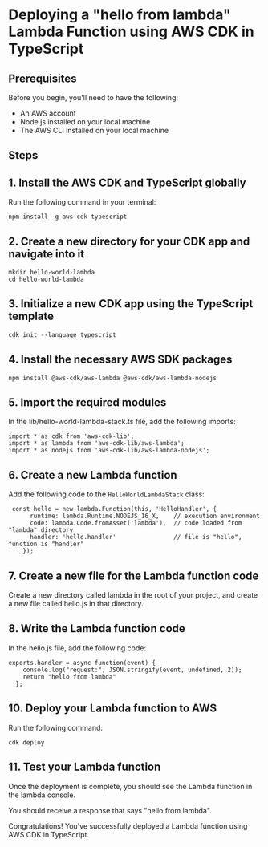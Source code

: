 
# Deploying a "hello from lambda" Lambda Function using AWS CDK in TypeScript




## Prerequisites

Before you begin, you'll need to have the following:

- An AWS account
- Node.js installed on your local machine
- The AWS CLI installed on your local machine

## Steps
## 1. Install the AWS CDK and TypeScript globally
Run the following command in your terminal:

```
npm install -g aws-cdk typescript
```

## 2. Create a new directory for your CDK app and navigate into it
```
mkdir hello-world-lambda
cd hello-world-lambda
```
## 3. Initialize a new CDK app using the TypeScript template
```
cdk init --language typescript
```
## 4. Install the necessary AWS SDK packages
```
npm install @aws-cdk/aws-lambda @aws-cdk/aws-lambda-nodejs
```
## 5. Import the required modules
In the lib/hello-world-lambda-stack.ts file, add the following imports:
```
import * as cdk from 'aws-cdk-lib';
import * as lambda from 'aws-cdk-lib/aws-lambda';
import * as nodejs from 'aws-cdk-lib/aws-lambda-nodejs';
```
## 6. Create a new Lambda function
Add the following code to the `HelloWorldLambdaStack` class:

```
 const hello = new lambda.Function(this, 'HelloHandler', {
      runtime: lambda.Runtime.NODEJS_16_X,    // execution environment
      code: lambda.Code.fromAsset('lambda'),  // code loaded from "lambda" directory
      handler: 'hello.handler'                // file is "hello", function is "handler"
    });
```
## 7. Create a new file for the Lambda function code
Create a new directory called lambda in the root of your project, and create a new file called hello.js in that directory.


## 8. Write the Lambda function code
In the hello.js file, add the following code:

```
exports.handler = async function(event) {
    console.log("request:", JSON.stringify(event, undefined, 2));
    return "hello from lambda"
  };
```
## 10. Deploy your Lambda function to AWS
Run the following command:

```
cdk deploy
```
## 11. Test your Lambda function
Once the deployment is complete, you should see the Lambda function in the lambda console. 

You should receive a response that says "hello from lambda".

Congratulations! You've successfully deployed a Lambda function using AWS CDK in TypeScript.
